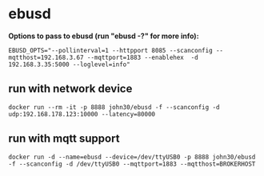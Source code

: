 
# ebusd

**Options to pass to ebusd (run "ebusd -?" for more info):**

    EBUSD_OPTS="--pollinterval=1 --httpport 8085 --scanconfig --mqtthost=192.168.3.67 --mqttport=1883 --enablehex  -d 192.168.3.35:5000 --loglevel=info"

## run with network device

    docker run --rm -it -p 8888 john30/ebusd -f --scanconfig -d udp:192.168.178.123:10000 --latency=80000

## run with mqtt support

    docker run -d --name=ebusd --device=/dev/ttyUSB0 -p 8888 john30/ebusd -f --scanconfig -d /dev/ttyUSB0 --mqttport=1883 --mqtthost=BROKERHOST
